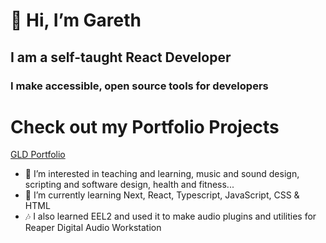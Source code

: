 # 👋 Hi, I’m Gareth
## I am a self-taught React Developer



### I make accessible, open source tools for developers



# Check out my Portfolio Projects
[GLD Portfolio](https://gld-portfolio.vercel.app/)





- 👀 I’m interested in teaching and learning, music and sound design, scripting and software design, health and fitness...
- 🌱 I’m currently learning Next, React, Typescript, JavaScript, CSS & HTML
- :notes: I also learned EEL2 and used it to make audio plugins and utilities for Reaper Digital Audio Workstation

